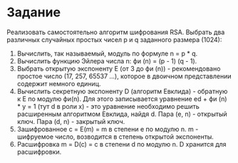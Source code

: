 # Задание
Реализовать самостоятельно алгоритм шифрования RSA.
Выбрать два различных случайных простых  чисел p и q заданного размера (1024):
 1. Вычислить, так называемый, модуль по формуле n = p * q.
 2. Вычислить функцию Эйлера числа n: фи (n) = (p - 1) (q - 1).
 3. Выбрать открытую экспоненту E (от 3 до фи (n)) - рекомендовано простое число (17, 257, 65537 …), которое в двоичном представлении содержит немного единиц.
 4. Вычислить секретную экспоненту D (алгоритм Евклида) - обратную к E по модулю фи(n). Для этого записывается уравнение ed + фи (n) * y = 1 (тут d в роли x) - это уравнение необходимо решить расширенным алгоритмом Евклида, найдя d. Пара (e, n) - открытый ключ. Пара (d, n) - закрытый ключ.
 5. Зашифрованное c = E(m) = m в степени e по модулю n. m - шифруемое число, возводится в степень открытой экспоненты.
 6. Расшифровка m = D(c) = c в степени d по модулю n. D хранится для расшифровки. 
